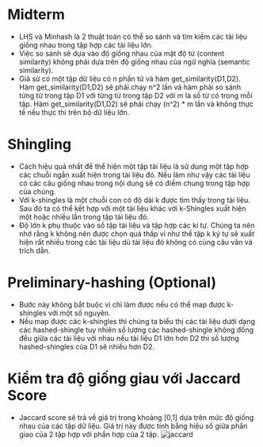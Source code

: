 # Midterm
- LHS và Minhash là 2 thuật toán có thể so sánh và tìm kiếm các tài liệu giống nhau trong tập hợp các tài liệu lớn.
- Việc so sánh sẽ dựa vào độ giống nhau của mật độ từ (content similarity) không phải dựa trên độ giống nhau của ngữ nghĩa (semantic similarity).
- Giả sử có một tập dữ liệu có n phần tử và hàm get_similarity(D1,D2). Hàm get_similarity(D1,D2) sẽ phải chạy n^2 lần và hàm phải so sánh từng từ trong tập D1 với từng từ trong tập D2 với m là số từ có trong mỗi tập. Hàm get_similarity(D1,D2) sẽ phải chạy (n^2) * m lần và không thực tế nếu thực thi trên bộ dữ liệu lớn.
# Shingling
- Cách hiệu quả nhất để thể hiện một tập tài liệu là sử dụng một tập hợp các chuỗi ngắn xuất hiện trong tài liệu đó. Nếu làm như vậy các tài liệu có các câu giống nhau trong nội dung sẽ có điểm chung trong tập hợp của chúng.
- Với k-shingles là một chuỗi con có độ dài k được tìm thấy trong tài liệu. Sau đó ta có thể kết hợp với một tài liệu khác với k-Shingles  xuất hiện một hoặc nhiều lần trong tập tài liệu đó.
- Độ lớn k phụ thuộc vào số tập tài liệu và tập hợp các kí tự. Chúng ta nên nhớ rằng k không nên được chọn quá thấp vì như thế tập k ký tự sẽ xuất hiện rất nhiều trong các tài liệu dù tài liệu đó không có cùng câu văn và trích dẫn.
# Preliminary-hashing (Optional)
- Bước này không bắt buộc vì chỉ làm được nếu có thể map được k-shingles với một số nguyên. 
- Nếu map được các k-shingles thì chúng ta biểu thị các tài liệu dưới dạng các hashed-shingle tuy nhiên số lượng các hashed-shingle không đồng đều giữa các tài liệu với nhau nếu tài liệu D1 lớn hơn D2 thì số lượng hashed-shingles của D1 sẽ nhiều hơn D2.
# Kiểm tra độ giống giau với Jaccard Score
- Jaccard score sẽ trả về giá trị trong khoảng [0,1] dựa trên mức độ giống nhau của các tập dữ liệu. Giá trị này được tính bằng hiệu số giữa phần giao của 2 tập hợp với phần hợp của 2 tập.
![jaccard](https://miro.medium.com/max/700/1*XiLRKr_Bo-VdgqVI-SvSQg.png)
